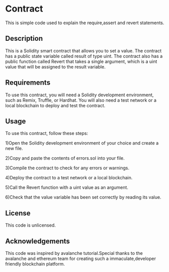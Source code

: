 # Contract

This is simple code used to explain the require,assert and revert statements.


## Description

This is a Solidity smart contract that allows you to set a value. The contract has a public state variable called result of type uint. The contract also has a public function called Revert that takes a single argument, which is a uint value that will be assigned to the result variable.
 

## Requirements

To use this contract, you will need a Solidity development environment, such as Remix, Truffle, or Hardhat. You will also need a test network or a local blockchain to deploy and test the contract.
## Usage

To use this contract, follow these steps:

1)Open the Solidity development environment of your choice and create a new file.

2)Copy and paste the contents of errors.sol into your file.

3)Compile the contract to check for any errors or warnings.

4)Deploy the contract to a test network or a local blockchain.

5)Call the Revert function with a uint value as an argument.

6)Check that the value variable has been set correctly by reading its value.
## License

This code is unlicensed.


## Acknowledgements
This code was inspired by avalanche tutorial.Special thanks to the avalanche and ethereum team for creating such a immaculate,developer friendly blockchain platform.
